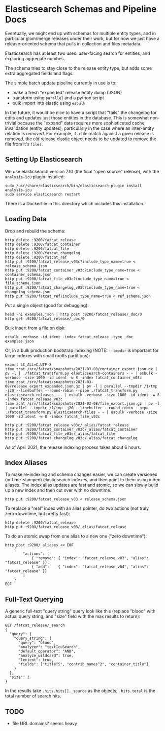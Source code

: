 
# Elasticsearch Schemas and Pipeline Docs

Eventually, we might end up with schemas for multiple entity types, and in
particular glom/merge releases under their work, but for now we just have a
release-oriented schema that pulls in collection and files metadata.

Elasticsearch has at least two uses: user-facing search for entities, and
exploring aggregate numbes.

The schema tries to stay close to the release entity type, but adds some extra
aggregated fields and flags.

The simple batch update pipeline currently in use is to:

- make a fresh "expanded" release entity dump (JSON)
- transform using `parallel` and a python script
- bulk import into elastic using `esbulk`

In the future, it would be nice to have a script that "tails" the changelog for
edits and updates just those entities in the database. This is somewhat
non-trivial because the "expand" data requires more sophisticated cache
invalidation (entity updates), particularly in the case where an inter-entity
relation is *removed*. For example, if a file match against a given release is
removed, the old release elastic object needs to be updated to remove the file
from it's `files`.

## Setting Up Elasticsearch

We use elasticsearch version 7.10 (the final "open source" release), with the
`analysis-icu` plugin installed:

    sudo /usr/share/elasticsearch/bin/elasticsearch-plugin install analysis-icu
    sudo service elasticsearch restart

There is a Dockerfile in this directory which includes this installation.

## Loading Data

Drop and rebuild the schema:

    http delete :9200/fatcat_release
    http delete :9200/fatcat_container
    http delete :9200/fatcat_file
    http delete :9200/fatcat_changelog
    http delete :9200/fatcat_ref
    http put :9200/fatcat_release_v03c?include_type_name=true < release_schema.json
    http put :9200/fatcat_container_v03c?include_type_name=true < container_schema.json
    http put :9200/fatcat_file_v03c?include_type_name=true < file_schema.json
    http put :9200/fatcat_changelog_v03c?include_type_name=true < changelog_schema.json
    http put :9200/fatcat_ref?include_type_name=true < ref_schema.json

Put a single object (good for debugging):

    head -n1 examples.json | http post :9200/fatcat_release/_doc/0
    http get :9200/fatcat_release/_doc/0

Bulk insert from a file on disk:

    esbulk -verbose -id ident -index fatcat_release -type _doc examples.json

Or, in a bulk production bootstrap indexing (NOTE: `--tmpdir` is important for
large indexes with small rootfs partitions):

    export LC_ALL=C.UTF-8
    time zcat /srv/fatcat/snapshots/2021-03-08/container_export.json.gz | pv -l | ./fatcat_transform.py elasticsearch-containers - - | esbulk -verbose -size 1000 -id ident -w 8 -index fatcat_container_v03c
    time zcat /srv/fatcat/snapshots/2021-03-08/release_export_expanded.json.gz | pv -l | parallel --tmpdir /1/tmp -j20 --linebuffer --round-robin --pipe ./fatcat_transform.py elasticsearch-releases - - | esbulk -verbose -size 1000 -id ident -w 8 -index fatcat_release_v03c
    time zcat /srv/fatcat/snapshots/2021-03-08/file_export.json.gz | pv -l | parallel --tmpdir /1/tmp -j20 --linebuffer --round-robin --pipe ./fatcat_transform.py elasticsearch-files - - | esbulk -verbose -size 1000 -id ident -w 8 -index fatcat_file_v03c

    http put :9200/fatcat_release_v03c/_alias/fatcat_release
    http put :9200/fatcat_container_v03c/_alias/fatcat_container
    http put :9200/fatcat_file_v03c/_alias/fatcat_file
    http put :9200/fatcat_changelog_v03c/_alias/fatcat_changelog

As of April 2021, the release indexing process takes about 6 hours.

## Index Aliases

To make re-indexing and schema changes easier, we can create versioned (or
time-stamped) elasticsearch indexes, and then point to them using index
aliases. The index alias updates are fast and atomic, so we can slowly build up
a new index and then cut over with no downtime.

    http put :9200/fatcat_release_v03 < release_schema.json

To replace a "real" index with an alias pointer, do two actions (not truly
zero-downtime, but pretty fast):

    http delete :9200/fatcat_release
    http put :9200/fatcat_release_v03/_alias/fatcat_release

To do an atomic swap from one alias to a new one ("zero downtime"):

    http post :9200/_aliases << EOF
        {
            "actions": [
                { "remove": { "index": "fatcat_release_v03", "alias": "fatcat_release" }},
                { "add":    { "index": "fatcat_release_v04", "alias": "fatcat_release" }}
            ]
        }
    EOF

## Full-Text Querying

A generic full-text "query string" query look like this (replace "blood" with
actual query string, and "size" field with the max results to return):

    GET /fatcat_release/_search
    {
      "query": {
        "query_string": {
          "query": "blood",
          "analyzer": "textIcuSearch",
          "default_operator": "AND",
          "analyze_wildcard": true,
          "lenient": true,
          "fields": ["title^5", "contrib_names^2", "container_title"]
        }
      },
      "size": 3
    }

In the results take `.hits.hits[]._source` as the objects; `.hits.total` is the
total number of search hits.

## TODO

- file URL domains? seems heavy
